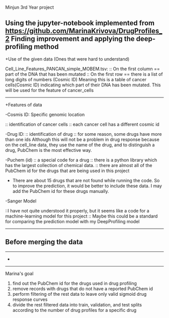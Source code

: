 Minjun 3rd Year project

Using the jupyter-notebook implemented from https://github.com/MarinaKrivova/DrugProfiles_2
Finding improvement and applying the deep-profiling method
------------------------
+Use of the given data (Ones that were hard to understand)

Cell_Line_Features_PANCAN_simple_MOBEM.tsv:
:: On the first column == part of the DNA that has been mutated
:: On the first row == there is a list of long digits of numbers (Cosmic ID)
Meaning this is a table of cancer cells(Cosmic ID) indicating which part of their DNA has been mutated.
This will be used for the feature of cancer_cells


---------------------
+Features of data



-Cosmis ID:
Specific genomic location

:: identification of cancer cells
:: each cancer cell has a different cosmic id



-Drug ID:
:: identification of drug
:: for some reason, some drugs have more than one ids
Although this will not be a problem in drug response because on the cell_line data, they use the name of the drug, and to distinguish a drug, PubChem is the most effective way.



-Puchem (id)
:: a special code for a drug
:: there is a python library which has the largest collection of chemical data.
:: there are almost all of the PubChem id for the drugs that are being used in this project

+ There are about 15 drugs that are not found while running the code. So to improve the prediction, it would be better to include these data. I may add the PubChem id for these drugs manually.



-Sanger Model

::I have not quite understood it properly, but it seems like a code for a machine-learning model for this project
:: Maybe this could be a standard for comparing the prediction model with my DeepProfiling model

-------------------
Before merging the data
- 


--------------------
-


---------------
Marina's goal
1. find out the PubChem id for the drugs used in drug profiling
2. remove records with drugs that do not have a reported PubChem id
3. perform filtering of the rest data to leave only valid sigmoid drug response curves
4. divide the rest filtered data into train, validation, and test splits according to the number of drug profiles for a specific drug
